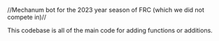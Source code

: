 //Mechanum bot for the 2023 year season of FRC (which we did not compete in)//

This codebase is all of the main code for adding functions or additions.
